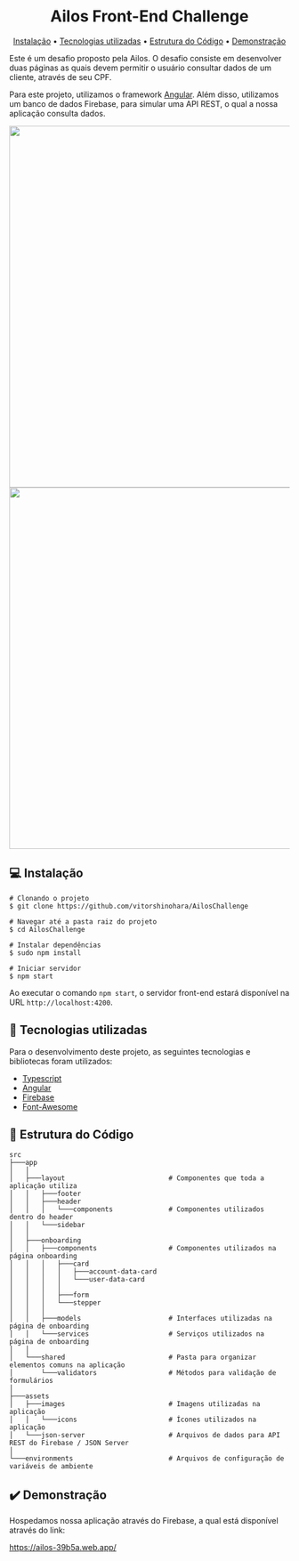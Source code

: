 


<h1 align="center">
Ailos Front-End Challenge
</h1>


<p align="center">
  <a href="#computer-instalação">Instalação</a> •
  <a href="#-tecnologias-utilizadas">Tecnologias utilizadas</a>  •
  <a href="#-estrutura-do-código">Estrutura do Código</a>  •
  <a href="#%EF%B8%8F-demonstração">Demonstração</a>
</p>  

Este é um desafio proposto pela Ailos. O desafio consiste em desenvolver duas páginas as quais devem permitir o usuário consultar dados de um cliente, através de seu CPF. 

Para este projeto, utilizamos o framework [Angular](https://angular.io/). Além disso, utilizamos um banco de dados Firebase, para simular uma API REST, o qual a nossa aplicação consulta dados.

<div align="center">
	<img src="https://i.imgur.com/MP4Fnia.png" width=650/>
	<img src="https://i.imgur.com/OTB1iin.gif" width=650/>
</div>

## :computer: Instalação

```shell
# Clonando o projeto
$ git clone https://github.com/vitorshinohara/AilosChallenge

# Navegar até a pasta raiz do projeto
$ cd AilosChallenge

# Instalar dependências
$ sudo npm install

# Iniciar servidor
$ npm start
```

Ao executar o comando `npm start`, o servidor front-end estará disponível na URL `http://localhost:4200`.

##  🚀 Tecnologias utilizadas 

  Para o desenvolvimento deste projeto, as seguintes tecnologias e bibliotecas foram utilizados:

- [Typescript](https://www.typescriptlang.org/)
- [Angular](https://angular.io/)
- [Firebase](https://firebase.google.com/)
- [Font-Awesome](https://github.com/FortAwesome/angular-fontawesome)


## 📜 Estrutura do Código

```
src 
├───app
│   │   
│   ├───layout                          # Componentes que toda a aplicação utiliza
│   │   ├───footer
│   │   ├───header
│   │   │   └───components              # Componentes utilizados dentro do header
│   │   └───sidebar
│   │           
│   ├───onboarding
│   │   ├───components                  # Componentes utilizados na página onboarding
│   │   │   ├───card
│   │   │   │   ├───account-data-card
│   │   │   │   └───user-data-card
│   │   │   │
│   │   │   ├───form
│   │   │   └───stepper
│   │   │           
│   │   ├───models                      # Interfaces utilizadas na página de onboarding
│   │   └───services                    # Serviços utilizados na página de onboarding
│   │           
│   └───shared                          # Pasta para organizar elementos comuns na aplicação
│       └───validators                  # Métodos para validação de formulários
│               
├───assets
│   ├───images                          # Imagens utilizadas na aplicação
│   │   └───icons                       # Ícones utilizados na aplicação
│   └───json-server                     # Arquivos de dados para API REST do Firebase / JSON Server
│           
└───environments                        # Arquivos de configuração de variáveis de ambiente

``` 

## ✔️ Demonstração

Hospedamos nossa aplicação através do Firebase, a qual está disponível através do link:

https://ailos-39b5a.web.app/

